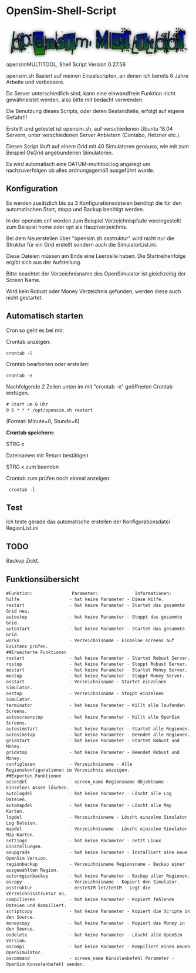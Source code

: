 # OpenSim-Shell-Script
![GitHub Logo](https://github.com/BigManzai/OpenSim-Shell-Script/blob/main/opensimMultitool.jpg)
opensimMULTITOOL, Shell Script Version 0.27.56

opensim.sh Basiert auf meinen Einzelscripten, an denen ich bereits 6 Jahre Arbeite und verbessere.

Da Server unterschiedlich sind, kann eine einwandfreie Funktion nicht gewährleistet werden, also bitte mit bedacht verwenden.

Die Benutzung dieses Scripts, oder deren Bestandteile, erfolgt auf eigene Gefahr!!!

Erstellt und getestet ist opensim.sh, auf verschiedenen Ubuntu 18.04 Servern, unter verschiedenen Server Anbietern (Contabo, Hetzner etc.).

Dieses Script läuft auf einem Grid mit 40 Simulatoren genauso, wie mit zum Beispiel OsGrid angebundenen Simulatoren.

Es wird automatisch eine DATUM-multitool.log angelegt um nachzuverfolgen ob alles ordnungsgemäß ausgeführt wurde.

## Konfiguration

Es werden zusätzlich bis zu 3 Konfigurationsdateien benötigt die für den automatischen Start, stopp und Backup benötigt werden. 

In der opensim.cnf werden zum Beispiel Verzeichnispfade voreingestellt zum Beispiel home oder opt als Hauptverzeichnis. 

Bei dem Neuerstellen über "opensim.sh osstruktur" wird nicht nur die Struktur für ein Grid erstellt sondern auch die SimulatorList.ini. 

Diese Dateien müssen am Ende eine Leerzeile haben. Die Startreihenfolge ergibt sich aus der Aufstellung.

Bitte beachtet der Verzeichnisname des OpenSimulator ist gleichzeitig der Screen Name.

Wird kein Robust oder Money Verzeichnis gefunden, werden diese auch nicht gestartet.

## Automatisch starten
Cron so geht es bei mir:

Crontab anzeigen:

    crontab -l
    
Crontab bearbeiten oder erstellen:

    crontab -e

Nachfolgende 2 Zeilen unten im mit "crontab -e" geöffneten Crontab einfügen.

    # Start um 6 Uhr
    0 6 * * * /opt/opensim.sh restart
    
(Format: Minute=0, Stunde=6)

**Crontab speichern:**

STRG o

Dateinamen mit Return bestätigen

STRG x zum beenden

Crontab zum prüfen noch einmal anzeigen:

     crontab -l

## Test
Ich teste gerade das automatische erstellen der Konfigurationsdatei RegionList.ini

## TODO
Backup Zickt.

## Funktionsübersicht
```
#Funktion:               Parameter:              Informationen:
hilfe                   - hat keine Parameter - Diese Hilfe.
restart                 - hat keine Parameter - Startet das gesammte Grid neu.
autostop                - hat keine Parameter - Stoppt das gesammte Grid.
autostart               - hat keine Parameter - Startet das gesammte Grid.
works                   - Verzeichnisname - Einzelne screens auf Existens prüfen.
##Erweiterte Funktionen
rostart                 - hat keine Parameter - Startet Robust Server.
rostop                  - hat keine Parameter - Stoppt Robust Server.
mostart                 - hat keine Parameter - Startet Money Server.
mostop                  - hat keine Parameter - Stoppt Money Server.
osstart                 - Verzeichnisname - Startet einzelnen Simulator.
osstop                  - Verzeichnisname - Stoppt einzelnen Simulator.
terminator              - hat keine Parameter - Killt alle laufenden Screens.
autoscreenstop          - hat keine Parameter - Killt alle OpenSim Screens.
autosimstart            - hat keine Parameter - Startet alle Regionen.
autosimstop             - hat keine Parameter - Beendet alle Regionen.
gridstart               - hat keine Parameter - Startet Robust und Money.
gridstop                - hat keine Parameter - Beendet Robust und Money.
configlesen             - Verzeichnisname - Alle Regionskonfigurationen im Verzeichnis anzeigen.
##Experten Funktionen
assetdel                - screen_name Regionsname Objektname - Einzelnes Asset löschen.
autologdel              - hat keine Parameter - Löscht alle Log Dateien.
automapdel              - hat keine Parameter - Löscht alle Map Karten.
logdel                  - Verzeichnisname - Löscht einzelne Simulator Log Dateien.
mapdel                  - Verzeichnisname - Löscht einzelne Simulator Map-Karten.
settings                - hat keine Parameter - setzt Linux Einstellungen.
osupgrade               - hat keine Parameter - Installiert eine neue OpenSim Version.
regionbackup            - Verzeichnisname Regionsname - Backup einer ausgewählten Region.
autoregionbackup        - hat keine Parameter - Backup aller Regionen.
oscopy                  - Verzeichnisname - Kopiert den Simulator.
osstruktur              - ersteSIM letzteSIM - Legt die Verzeichnisstruktur an.
compilieren             - hat keine Parameter - Kopiert fehlende Dateien und Kompiliert.
scriptcopy              - hat keine Parameter - Kopiert die Scripte in den Source.
moneycopy               - hat keine Parameter - Kopiert das Money in den Source.
osdelete                - hat keine Parameter - Löscht alte OpenSim Version.
oscompi                 - hat keine Parameter - Kompiliert einen neuen OpenSimulator.
oscommand               - screen_name Konsolenbefehl Parameter - OpenSim Konsolenbefehl senden.
```
